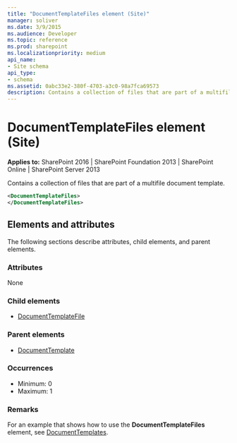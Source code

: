 ```yaml
---
title: "DocumentTemplateFiles element (Site)"
manager: soliver
ms.date: 3/9/2015
ms.audience: Developer
ms.topic: reference
ms.prod: sharepoint
ms.localizationpriority: medium
api_name:
- Site schema
api_type:
- schema
ms.assetid: 0abc33e2-380f-4703-a3c0-98a7fca69573
description: Contains a collection of files that are part of a multifile document template.
---
```


# DocumentTemplateFiles element (Site)

**Applies to:** SharePoint 2016 | SharePoint Foundation 2013 | SharePoint Online | SharePoint Server 2013
  
Contains a collection of files that are part of a multifile document template.
  
```XML
<DocumentTemplateFiles>
</DocumentTemplateFiles>
```

## Elements and attributes

The following sections describe attributes, child elements, and parent elements.

### Attributes

None
   
### Child elements

- [DocumentTemplateFile](documenttemplatefile-element-site.md)
   
### Parent elements

- [DocumentTemplate](documenttemplate-element-site.md)
   
### Occurrences

- Minimum: 0
- Maximum: 1  
   
### Remarks

For an example that shows how to use the **DocumentTemplateFiles** element, see [DocumentTemplates](documenttemplates-element-site.md). 
  

